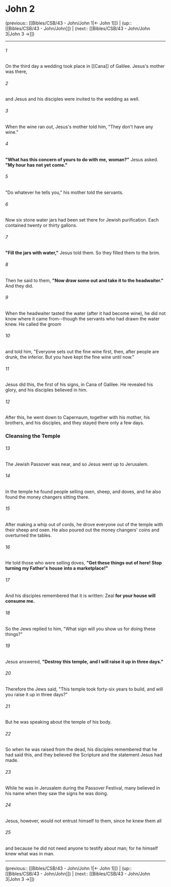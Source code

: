 # John 2

(previous:: [[Bibles/CSB/43 - John/John 1|← John 1]]) | (up:: [[Bibles/CSB/43 - John/John]]) | (next:: [[Bibles/CSB/43 - John/John 3|John 3 →]])

***


###### 1 
On the third day a wedding took place in [[Cana]] of Galilee. Jesus's mother was there, 

###### 2 
and Jesus and his disciples were invited to the wedding as well. 

###### 3 
When the wine ran out, Jesus's mother told him, "They don't have any wine." 

###### 4 
**"What has this concern of yours to do with me,** **woman?"** Jesus asked. **"My hour has not yet come."** 

###### 5 
"Do whatever he tells you," his mother told the servants. 

###### 6 
Now six stone water jars had been set there for Jewish purification. Each contained twenty or thirty gallons. 

###### 7 
**"Fill the jars with water,"** Jesus told them. So they filled them to the brim. 

###### 8 
Then he said to them, **"Now draw some out and take it to the headwaiter."** And they did. 

###### 9 
When the headwaiter tasted the water (after it had become wine), he did not know where it came from--though the servants who had drawn the water knew. He called the groom 

###### 10 
and told him, "Everyone sets out the fine wine first, then, after people are drunk, the inferior. But you have kept the fine wine until now." 

###### 11 
Jesus did this, the first of his signs, in Cana of Galilee. He revealed his glory, and his disciples believed in him. 

###### 12 
After this, he went down to Capernaum, together with his mother, his brothers, and his disciples, and they stayed there only a few days.

### Cleansing the Temple 

###### 13 
The Jewish Passover was near, and so Jesus went up to Jerusalem. 

###### 14 
In the temple he found people selling oxen, sheep, and doves, and he also found the money changers sitting there. 

###### 15 
After making a whip out of cords, he drove everyone out of the temple with their sheep and oxen. He also poured out the money changers' coins and overturned the tables. 

###### 16 
He told those who were selling doves, **"Get these things out of here! Stop turning my Father's** **house** **into a marketplace!"** 

###### 17 
And his disciples remembered that it is written: Zeal **for your house will consume me.** 

###### 18 
So the Jews replied to him, "What sign will you show us for doing these things?" 

###### 19 
Jesus answered, **"Destroy this temple,** **and I will raise it up in three days."** 

###### 20 
Therefore the Jews said, "This temple took forty-six years to build, and will you raise it up in three days?" 

###### 21 
But he was speaking about the temple of his body. 

###### 22 
So when he was raised from the dead, his disciples remembered that he had said this, and they believed the Scripture and the statement Jesus had made. 

###### 23 
While he was in Jerusalem during the Passover Festival, many believed in his name when they saw the signs he was doing. 

###### 24 
Jesus, however, would not entrust himself to them, since he knew them all 

###### 25 
and because he did not need anyone to testify about man; for he himself knew what was in man.

***

(previous:: [[Bibles/CSB/43 - John/John 1|← John 1]]) | (up:: [[Bibles/CSB/43 - John/John]]) | (next:: [[Bibles/CSB/43 - John/John 3|John 3 →]])
